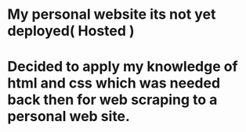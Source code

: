 # My personal website its not yet deployed( Hosted )
# Decided to apply my knowledge of html and css which was needed back then for web scraping to a personal web site.  
